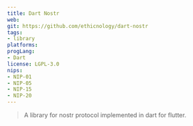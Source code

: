 ```yaml
---
title: Dart Nostr
web: 
git: https://github.com/ethicnology/dart-nostr
tags:
- library
platforms: 
progLang: 
- Dart
license: LGPL-3.0
nips:
- NIP-01
- NIP-05
- NIP-15
- NIP-20
---
```


> A library for nostr protocol implemented in dart for flutter.

